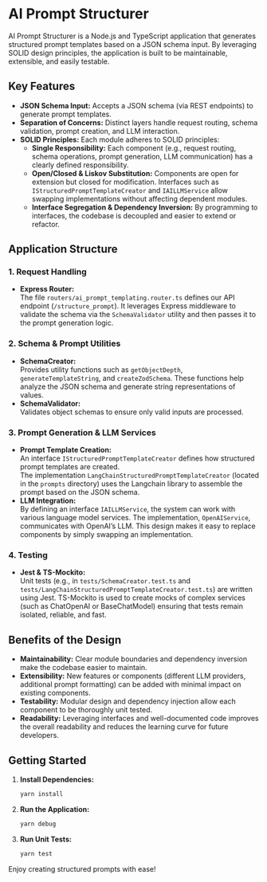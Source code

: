 # AI Prompt Structurer

AI Prompt Structurer is a Node.js and TypeScript application that generates structured prompt templates based on a JSON schema input. By leveraging SOLID design principles, the application is built to be maintainable, extensible, and easily testable.

## Key Features

- **JSON Schema Input:** Accepts a JSON schema (via REST endpoints) to generate prompt templates.
- **Separation of Concerns:** Distinct layers handle request routing, schema validation, prompt creation, and LLM interaction.
- **SOLID Principles:** Each module adheres to SOLID principles:
  - **Single Responsibility:** Each component (e.g., request routing, schema operations, prompt generation, LLM communication) has a clearly defined responsibility.
  - **Open/Closed & Liskov Substitution:** Components are open for extension but closed for modification. Interfaces such as `IStructuredPromptTemplateCreator` and `IAILLMService` allow swapping implementations without affecting dependent modules.
  - **Interface Segregation & Dependency Inversion:** By programming to interfaces, the codebase is decoupled and easier to extend or refactor.
  
## Application Structure

### 1. **Request Handling**
- **Express Router:**  
  The file `routers/ai_prompt_templating.router.ts` defines our API endpoint (`/structure_prompt`). It leverages Express middleware to validate the schema via the `SchemaValidator` utility and then passes it to the prompt generation logic.

### 2. **Schema & Prompt Utilities**
- **SchemaCreator:**  
  Provides utility functions such as `getObjectDepth`, `generateTemplateString`, and `createZodSchema`. These functions help analyze the JSON schema and generate string representations of values.
- **SchemaValidator:**  
  Validates object schemas to ensure only valid inputs are processed.

### 3. **Prompt Generation & LLM Services**
- **Prompt Template Creation:**  
  An interface `IStructuredPromptTemplateCreator` defines how structured prompt templates are created.  
  The implementation `LangChainStructuredPromptTemplateCreator` (located in the `prompts` directory) uses the Langchain library to assemble the prompt based on the JSON schema.
- **LLM Integration:**  
  By defining an interface `IAILLMService`, the system can work with various language model services. The implementation, `OpenAIService`, communicates with OpenAI’s LLM. This design makes it easy to replace components by simply swapping an implementation.

### 4. **Testing**
- **Jest & TS-Mockito:**  
  Unit tests (e.g., in `tests/SchemaCreator.test.ts` and `tests/LangChainStructuredPromptTemplateCreator.test.ts`) are written using Jest. TS-Mockito is used to create mocks of complex services (such as ChatOpenAI or BaseChatModel) ensuring that tests remain isolated, reliable, and fast.

## Benefits of the Design

- **Maintainability:** Clear module boundaries and dependency inversion make the codebase easier to maintain.
- **Extensibility:** New features or components (different LLM providers, additional prompt formatting) can be added with minimal impact on existing components.
- **Testability:** Modular design and dependency injection allow each component to be thoroughly unit tested.
- **Readability:** Leveraging interfaces and well-documented code improves the overall readability and reduces the learning curve for future developers.

## Getting Started

1. **Install Dependencies:**
   ```bash
   yarn install
   ```

2. **Run the Application:**
   ```bash
   yarn debug
   ```

3. **Run Unit Tests:**
   ```bash
   yarn test
   ```

Enjoy creating structured prompts with ease!
